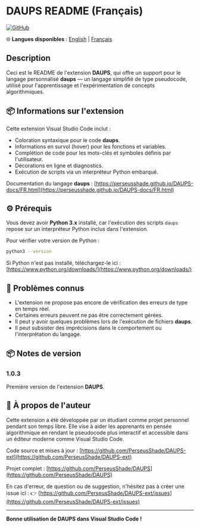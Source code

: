 # DAUPS README (Français)

[![GitHub](https://img.shields.io/badge/GitHub-Repo-blue?logo=github)](https://github.com/PerseusShade/DAUPS-ext)

🌐 **Langues disponibles** :
[English](README.md) | [Français](README.fr.md)

## Description

Ceci est le README de l'extension **DAUPS**, qui offre un support pour le langage personnalisé **daups** — un langage simplifié de type pseudocode, utilisé pour l'apprentissage et l'expérimentation de concepts algorithmiques.

## 📦 Informations sur l'extension

Cette extension Visual Studio Code inclut :

- Coloration syntaxique pour le code **daups**.
- Informations en survol (hover) pour les fonctions et variables.
- Complétion de code pour les mots-clés et symboles définis par l'utilisateur.
- Décorations en ligne et diagnostics.
- Exécution de scripts via un interpréteur Python embarqué.

Documentation du langage **daups** : [https://perseusshade.github.io/DAUPS-docs/FR.html](https://perseusshade.github.io/DAUPS-docs/FR.html)

## ⚙️ Prérequis

Vous devez avoir **Python 3.x** installé, car l'exécution des scripts `daups` repose sur un interpréteur Python inclus dans l'extension.

Pour vérifier votre version de Python :

```bash
python3 --version
```

Si Python n'est pas installé, téléchargez-le ici : [https://www.python.org/downloads/](https://www.python.org/downloads/)

## 🐞 Problèmes connus

- L'extension ne propose pas encore de vérification des erreurs de type en temps réel.
- Certaines erreurs peuvent ne pas être correctement gérées.
- Il peut y avoir quelques problèmes lors de l'exécution de fichiers **daups**.
- Il peut subsister des imprécisions dans le comportement ou l'interprétation du langage.

## 📦 Notes de version

### 1.0.3

Première version de l'extension **DAUPS**.

## 👤 À propos de l'auteur

Cette extension a été développée par un étudiant comme projet personnel pendant son temps libre. Elle vise à aider les apprenants en pensée algorithmique en rendant le pseudocode plus interactif et accessible dans un éditeur moderne comme Visual Studio Code.

Code source et mises à jour : [https://github.com/PerseusShade/DAUPS-ext](https://github.com/PerseusShade/DAUPS-ext)

Projet complet : [https://github.com/PerseusShade/DAUPS](https://github.com/PerseusShade/DAUPS)

En cas d'erreur, de question ou de suggestion, n'hésitez pas à créer une issue ici :
👉 [https://github.com/PerseusShade/DAUPS-ext/issues](https://github.com/PerseusShade/DAUPS-ext/issues)

---

**Bonne utilisation de DAUPS dans Visual Studio Code !**